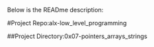 Below is the READme description:

#Project Repo:alx-low_level_programming

##Project Directory:0x07-pointers_arrays_strings
